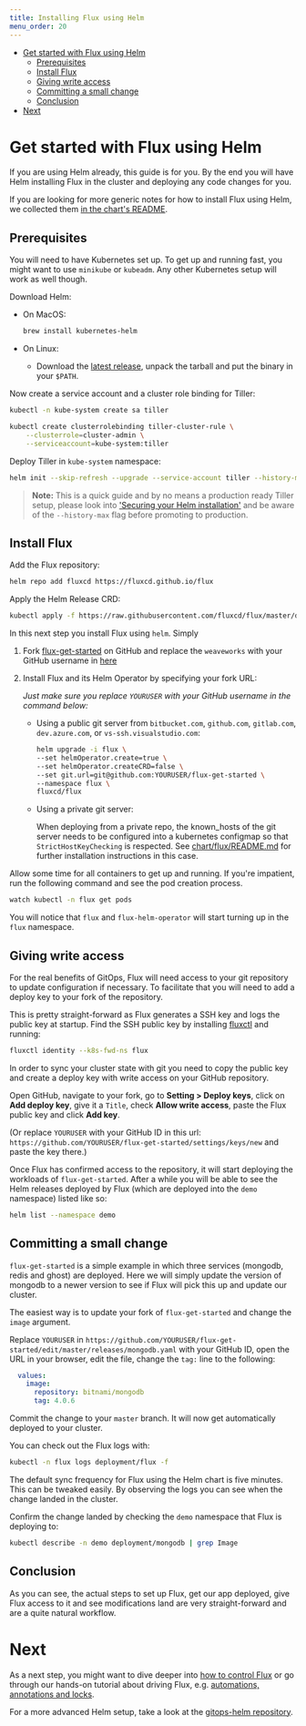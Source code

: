 ```yaml
---
title: Installing Flux using Helm
menu_order: 20
---
```


- [Get started with Flux using Helm](#get-started-with-flux-using-helm)
  * [Prerequisites](#prerequisites)
  * [Install Flux](#install-flux)
  * [Giving write access](#giving-write-access)
  * [Committing a small change](#committing-a-small-change)
  * [Conclusion](#conclusion)
- [Next](#next)

# Get started with Flux using Helm

If you are using Helm already, this guide is for you. By the end
you will have Helm installing Flux in the cluster and deploying
any code changes for you.

If you are looking for more generic notes for how to install Flux
using Helm, we collected them [in the chart's
README](../chart/flux/README.md).

## Prerequisites

You will need to have Kubernetes set up. To get up and running fast,
you might want to use `minikube` or `kubeadm`. Any other Kubernetes
setup will work as well though.

Download Helm:

- On MacOS:

  ```sh
  brew install kubernetes-helm
  ```

- On Linux:
  - Download the [latest release](https://github.com/kubernetes/helm/releases/latest),
    unpack the tarball and put the binary in your `$PATH`.

Now create a service account and a cluster role binding for Tiller:

```sh
kubectl -n kube-system create sa tiller

kubectl create clusterrolebinding tiller-cluster-rule \
    --clusterrole=cluster-admin \
    --serviceaccount=kube-system:tiller
```

Deploy Tiller in `kube-system` namespace:

```sh
helm init --skip-refresh --upgrade --service-account tiller --history-max 10
```

> **Note:** This is a quick guide and by no means a production ready
> Tiller setup, please look into ['Securing your Helm installation'](https://helm.sh/docs/using_helm/#securing-your-helm-installation)
> and be aware of the `--history-max` flag before promoting to
> production.

## Install Flux

Add the Flux repository:

```sh
helm repo add fluxcd https://fluxcd.github.io/flux
```

Apply the Helm Release CRD:

```sh
kubectl apply -f https://raw.githubusercontent.com/fluxcd/flux/master/deploy-helm/flux-helm-release-crd.yaml
```

In this next step you install Flux using `helm`. Simply

 1. Fork [flux-get-started](https://github.com/weaveworks/flux-get-started)
    on GitHub and replace the `weaveworks` with your GitHub username in
    [here](https://github.com/weaveworks/flux-get-started/blob/master/releases/ghost.yaml#L13)
 1. Install Flux and its Helm Operator by specifying your fork URL:

      *Just make sure you replace `YOURUSER` with your GitHub username
      in the command below:*

    - Using a public git server from `bitbucket.com`, `github.com`, `gitlab.com`, `dev.azure.com`, or `vs-ssh.visualstudio.com`:

      ```sh
      helm upgrade -i flux \
      --set helmOperator.create=true \
      --set helmOperator.createCRD=false \
      --set git.url=git@github.com:YOURUSER/flux-get-started \
      --namespace flux \
      fluxcd/flux
      ```

    - Using a private git server:

      When deploying from a private repo, the known_hosts of the git server needs
      to be configured into a kubernetes configmap so that `StrictHostKeyChecking` is respected.
      See [chart/flux/README.md](https://github.com/weaveworks/flux/blob/master/chart/flux/README.md#to-install-flux-with-the-helm-operator-and-a-private-git-repository)
      for further installation instructions in this case.

Allow some time for all containers to get up and running. If you're
impatient, run the following command and see the pod creation
process.

```sh
watch kubectl -n flux get pods
```

You will notice that `flux` and `flux-helm-operator` will start
turning up in the `flux` namespace.

## Giving write access

For the real benefits of GitOps, Flux will need access to your
git repository to update configuration if necessary. To facilitate
that you will need to add a deploy key to your fork of the
repository.

This is pretty straight-forward as Flux generates a SSH key and
logs the public key at startup. Find the SSH public key by
installing [fluxctl](./fluxctl.md) and running:

```sh
fluxctl identity --k8s-fwd-ns flux
```

In order to sync your cluster state with git you need to copy the
public key and create a deploy key with write access on your GitHub
repository.

Open GitHub, navigate to your fork, go to **Setting > Deploy keys**,
click on **Add deploy key**, give it a `Title`, check **Allow write
access**, paste the Flux public key and click **Add key**.

(Or replace `YOURUSER` with your GitHub ID in this url:
`https://github.com/YOURUSER/flux-get-started/settings/keys/new` and
paste the key there.)

Once Flux has confirmed access to the repository, it will start
deploying the workloads of `flux-get-started`. After a while you
will be able to see the Helm releases deployed by Flux (which are
deployed into the `demo` namespace) listed like so:

```sh
helm list --namespace demo
```

## Committing a small change

`flux-get-started` is a simple example in which three services
(mongodb, redis and ghost) are deployed. Here we will simply update the
version of mongodb to a newer version to see if Flux will pick this
up and update our cluster.

The easiest way is to update your fork of `flux-get-started` and
change the `image` argument.

Replace `YOURUSER` in `https://github.com/YOURUSER/flux-get-started/edit/master/releases/mongodb.yaml`
with your GitHub ID, open the URL in your browser, edit the file,
change the `tag:` line to the following:

```yaml
  values:
    image:
      repository: bitnami/mongodb
      tag: 4.0.6
```

Commit the change to your `master` branch. It will now get
automatically deployed to your cluster.

You can check out the Flux logs with:

```sh
kubectl -n flux logs deployment/flux -f
```

The default sync frequency for Flux using the Helm chart is
five minutes. This can be tweaked easily. By observing the logs
you can see when the change landed in the cluster.

Confirm the change landed by checking the `demo` namespace that
Flux is deploying to:

```sh
kubectl describe -n demo deployment/mongodb | grep Image
```

## Conclusion

As you can see, the actual steps to set up Flux, get our app
deployed, give Flux access to it and see modifications land are
very straight-forward and are a quite natural workflow.

# Next

As a next step, you might want to dive deeper into [how to control
Flux](fluxctl.md) or go through our hands-on tutorial about driving Flux,
e.g. [automations, annotations and locks](annotations-tutorial.md).

For a more advanced Helm setup, take a look at the [gitops-helm
repository](https://github.com/stefanprodan/gitops-helm).
